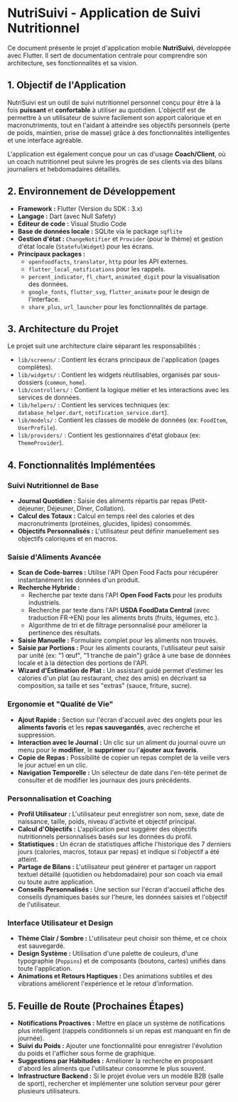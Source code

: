 # NutriSuivi - Application de Suivi Nutritionnel

Ce document présente le projet d'application mobile **NutriSuivi**, développée avec Flutter. Il sert de documentation centrale pour comprendre son architecture, ses fonctionnalités et sa vision.

## 1. Objectif de l'Application

NutriSuivi est un outil de suivi nutritionnel personnel conçu pour être à la fois **puissant** et **confortable** à utiliser au quotidien. L'objectif est de permettre à un utilisateur de suivre facilement son apport calorique et en macronutriments, tout en l'aidant à atteindre ses objectifs personnels (perte de poids, maintien, prise de masse) grâce à des fonctionnalités intelligentes et une interface agréable.

L'application est également conçue pour un cas d'usage **Coach/Client**, où un coach nutritionnel peut suivre les progrès de ses clients via des bilans journaliers et hebdomadaires détaillés.

## 2. Environnement de Développement

* **Framework :** Flutter (Version du SDK : 3.x)
* **Langage :** Dart (avec Null Safety)
* **Éditeur de code :** Visual Studio Code
* **Base de données locale :** SQLite via le package `sqflite`
* **Gestion d'état :** `ChangeNotifier` et `Provider` (pour le thème) et gestion d'état locale (`StatefulWidget`) pour les écrans.
* **Principaux packages :**
    * `openfoodfacts`, `translator`, `http` pour les API externes.
    * `flutter_local_notifications` pour les rappels.
    * `percent_indicator`, `fl_chart`, `animated_digit` pour la visualisation des données.
    * `google_fonts`, `flutter_svg`, `flutter_animate` pour le design de l'interface.
    * `share_plus`, `url_launcher` pour les fonctionnalités de partage.

## 3. Architecture du Projet

Le projet suit une architecture claire séparant les responsabilités :

* `lib/screens/` : Contient les écrans principaux de l'application (pages complètes).
* `lib/widgets/` : Contient les widgets réutilisables, organisés par sous-dossiers (`common`, `home`).
* `lib/controllers/` : Contient la logique métier et les interactions avec les services de données.
* `lib/helpers/` : Contient les services techniques (ex: `database_helper.dart`, `notification_service.dart`).
* `lib/models/` : Contient les classes de modèle de données (ex: `FoodItem`, `UserProfile`).
* `lib/providers/` : Contient les gestionnaires d'état globaux (ex: `ThemeProvider`).

## 4. Fonctionnalités Implémentées

### Suivi Nutritionnel de Base
* **Journal Quotidien :** Saisie des aliments répartis par repas (Petit-déjeuner, Déjeuner, Dîner, Collation).
* **Calcul des Totaux :** Calcul en temps réel des calories et des macronutriments (protéines, glucides, lipides) consommés.
* **Objectifs Personnalisés :** L'utilisateur peut définir manuellement ses objectifs caloriques et en macros.

### Saisie d'Aliments Avancée
* **Scan de Code-barres :** Utilise l'API Open Food Facts pour récupérer instantanément les données d'un produit.
* **Recherche Hybride :**
    * Recherche par texte dans l'API **Open Food Facts** pour les produits industriels.
    * Recherche par texte dans l'API **USDA FoodData Central** (avec traduction FR->EN) pour les aliments bruts (fruits, légumes, etc.).
    * Algorithme de tri et de filtrage personnalisé pour améliorer la pertinence des résultats.
* **Saisie Manuelle :** Formulaire complet pour les aliments non trouvés.
* **Saisie par Portions :** Pour les aliments courants, l'utilisateur peut saisir par unité (ex: "1 œuf", "1 tranche de pain") grâce à une base de données locale et à la détection des portions de l'API.
* **Wizard d'Estimation de Plat :** Un assistant guidé permet d'estimer les calories d'un plat (au restaurant, chez des amis) en décrivant sa composition, sa taille et ses "extras" (sauce, friture, sucre).

### Ergonomie et "Qualité de Vie"
* **Ajout Rapide :** Section sur l'écran d'accueil avec des onglets pour les **aliments favoris** et les **repas sauvegardés**, avec recherche et suppression.
* **Interaction avec le Journal :** Un clic sur un aliment du journal ouvre un menu pour le **modifier**, le **supprimer** ou l'**ajouter aux favoris**.
* **Copie de Repas :** Possibilité de copier un repas complet de la veille vers le jour actuel en un clic.
* **Navigation Temporelle :** Un sélecteur de date dans l'en-tête permet de consulter et de modifier les journaux des jours précédents.

### Personnalisation et Coaching
* **Profil Utilisateur :** L'utilisateur peut enregistrer son nom, sexe, date de naissance, taille, poids, niveau d'activité et objectif principal.
* **Calcul d'Objectifs :** L'application peut suggérer des objectifs nutritionnels personnalisés basés sur les données du profil.
* **Statistiques :** Un écran de statistiques affiche l'historique des 7 derniers jours (calories, macros, totaux par repas) et indique si l'objectif a été atteint.
* **Partage de Bilans :** L'utilisateur peut générer et partager un rapport textuel détaillé (quotidien ou hebdomadaire) pour son coach via email ou toute autre application.
* **Conseils Personnalisés :** Une section sur l'écran d'accueil affiche des conseils dynamiques basés sur l'heure, les données saisies et l'objectif de l'utilisateur.

### Interface Utilisateur et Design
* **Thème Clair / Sombre :** L'utilisateur peut choisir son thème, et ce choix est sauvegardé.
* **Design Système :** Utilisation d'une palette de couleurs, d'une typographie (`Poppins`) et de composants (boutons, cartes) unifiés dans toute l'application.
* **Animations et Retours Haptiques :** Des animations subtiles et des vibrations améliorent l'expérience et le retour d'information.

## 5. Feuille de Route (Prochaines Étapes)

* **Notifications Proactives :** Mettre en place un système de notifications plus intelligent (rappels conditionnels si un repas est manquant en fin de journée).
* **Suivi du Poids :** Ajouter une fonctionnalité pour enregistrer l'évolution du poids et l'afficher sous forme de graphique.
* **Suggestions par Habitudes :** Améliorer la recherche en proposant d'abord les aliments que l'utilisateur consomme le plus souvent.
* **Infrastructure Backend :** Si le projet évolue vers un modèle B2B (salle de sport), rechercher et implémenter une solution serveur pour gérer plusieurs utilisateurs.